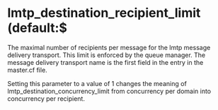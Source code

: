 # lmtp_destination_recipient_limit (default:$ 

 The maximal number of recipients per message for the lmtp
message delivery transport. This limit is enforced by the queue
manager. The message delivery transport name is the first field in
the entry in the master.cf file.  

 Setting this parameter to a value of 1 changes the meaning of
lmtp_destination_concurrency_limit from concurrency per domain into
concurrency per recipient.  


